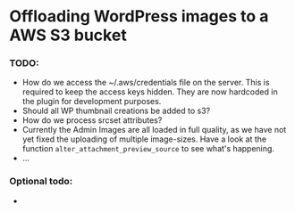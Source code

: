 # Offloading WordPress images to a AWS S3 bucket

### TODO:

- How do we access the ~/.aws/credentials file on the server. This is required to keep the access keys hidden. They are now hardcoded in the plugin for development purposes.
- Should all WP thumbnail creations be added to s3?
- How do we process srcset attributes?
- Currently the Admin Images are all loaded in full quality, as we have not yet fixed the uploading of multiple image-sizes. Have a look at the function `alter_attachment_preview_source` to see what's happening.
- ...

### Optional todo:

-
